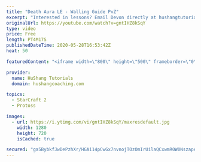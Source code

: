 ```yaml
---
title: "Death Aura LE - Walling Guide PvZ"
excerpt: "Interested in lessons? Email Devon directly at hushangtutorials@outlook.com ------------------------------------------------------------------------------------------------------- Want to support HuShang Tutorials directly? Patreon is a website where you can contribute a monthly donation that will help"
originalUrl: https://youtube.com/watch?v=gntIHZ8kSqY
type: video
price: Free
length: PT4M17S
publishedDateTime: 2020-05-28T16:53:42Z
heat: 50

featuredContent: "<iframe width=\"800\" height=\"500\" frameborder=\"0\" src=\"https://www.youtube.com/embed/gntIHZ8kSqY\" allow=\"accelerometer; autoplay; encrypted-media; gyroscope; picture-in-picture\" allowfullscreen></iframe>"

provider:
  name: HuShang Tutorials
  domain: hushangcoaching.com

topics:
  - StarCraft 2
  - Protoss

images:
  - url: https://i.ytimg.com/vi/gntIHZ8kSqY/maxresdefault.jpg
    width: 1280
    height: 720
    isCached: true

secured: "ga5BybkfJwDePzhXr/HGAi14pCwGx7nvnojTOzOmIrUilaQCxwmR0W0NszapAZXEmoAVwhS0DBCdApa1A/p7/W5PakGhhZV+xFIg0DzwkJursvSKfYedCT+BnI2hyPkz7zyL0GoVeeYld4RYfNw8gC8Xou2VQyGHuvUtNexb6lqelBS2rKMZNrZ7kgzrJuiIUiFSESP2t6bQZoqhQigYMOZ3igm/iyx/AXBmZxgjqSZqgPw3UOc9QjfuS1XHDWfzyVbwwFJHu5QAR6LFfCx/kL0/o0gC/hGv/ecDxqb8/rroKkQmZxP72DUb7J8DPg1uNhE1um/Tt0FK8Sa7+MyBwNEGZtg6uu8nbNYOGTOZjpn+3IOsGiaa+zFemOJu180kMZ6SO4nST7/3dqLQaHi4EeH5rv3CnLFmLZvCKdkL124=;QAttSgX/xtfMKZixe02eow=="
---
```


